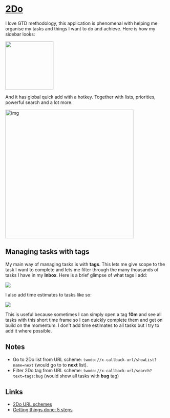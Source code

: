 # [2Do](https://www.2doapp.com/)
I love GTD methodology, this application is phenomenal with helping me organise my tasks and things I want to do and achieve. Here is how my sidebar looks:

<img src="https://i.imgur.com/DIEjAon.png" width="150">

And it has global quick add with a hotkey. Together with lists, priorities, powerful search and a lot more.

<img src="https://i.imgur.com/UPdjh6N.png" width="400" alt="img">

## Managing tasks with tags
My main way of managing tasks is with __tags__. This lets me give scope to the task I want to complete and lets me filter through the many thousands of tasks I have in my __Inbox__. Here is a brief glimpse of what tags I add:

![](https://i.imgur.com/vrhSpBs.png)

I also add time estimates to tasks like so:

![](https://i.imgur.com/G9wBnIB.png)

This is useful because sometimes I can simply open a tag __10m__ and see all tasks with this short time frame so I can quickly complete them and get on build on the momentum. I don't add time estimates to all tasks but I try to add it where possible.

## Notes
- Go to 2Do list from URL scheme: `twodo://x-callback-url/showList?name=next` (would go to to __next__ list).
- Filter 2Do tag from URL scheme: `twodo://x-callback-url/search?text=tags:bug` (would show all tasks with __bug__ tag)

## Links
- [2Do URL schemes](https://www.2doapp.com/kb/article/url-schemes.html)
- [Getting things done: 5 steps](http://gettingthingsdone.com/fivesteps/)
